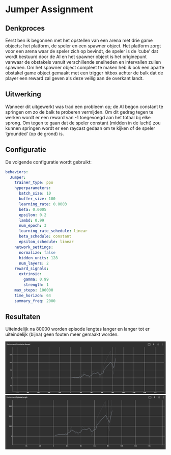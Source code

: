 # Jumper Assignment

## Denkproces

Eerst ben ik begonnen met het opstellen van een arena met drie game objects; het platform, de speler en een spawner object.
Het platform zorgt voor een arena waar de speler zich op bevindt, de speler is de ‘cube’ dat wordt bestuurd door de AI en het spawner object is het originepunt vanwaar de obstakels vanuit verschillende snelheden en intervallen zullen spawnen.
Om het spawner object compleet te maken heb ik ook een aparte obstakel game object gemaakt met een trigger hitbox achter de balk dat de player een reward zal geven als deze veilig aan de overkant landt.

## Uitwerking

Wanneer dit uitgewerkt was trad een probleem op; de AI begon constant te springen om zo de balk te proberen vermijden.
Om dit gedrag tegen te werken wordt er een reward van -1 toegevoegd aan het totaal bij elke sprong.
Om tegen te gaan dat de speler constant (midden in de lucht) zou kunnen springen wordt er een raycast gedaan om te kijken of de speler ‘grounded’ (op de grond) is.

## Configuratie

De volgende configuratie wordt gebruikt:

```yml
behaviors:
  Jumper:
    trainer_type: ppo
    hyperparameters:
      batch_size: 10
      buffer_size: 100
      learning_rate: 0.0003
      beta: 0.0005
      epsilon: 0.2
      lambd: 0.99
      num_epoch: 3
      learning_rate_schedule: linear
      beta_schedule: constant
      epsilon_schedule: linear
    network_settings:
      normalize: false
      hidden_units: 128
      num_layers: 2
    reward_signals:
      extrinsic:
        gamma: 0.99
        strength: 1
    max_steps: 100000
    time_horizon: 64
    summary_freq: 2000
```

## Resultaten

Uiteindelijk na 80000 worden episode lengtes langer en langer tot er uiteindelijk (bijna) geen fouten meer gemaakt worden.

![Reward](Images/ep-reward.png)
![length](Images/ep-length.png)
